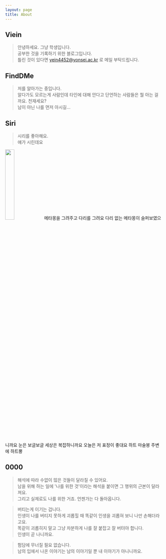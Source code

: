 ```yaml
---
layout: page
title: About
---
```


## Viein

> 안녕하세요. 그냥 학생입니다.  
공부한 것을 기록하기 위한 블로그입니다.  
틀린 것이 있다면 <a href="mailto:info@example.com?subject=subject&cc=cc@example.com">yein4452@yonsei.ac.kr </a>로 메일 부탁드립니다.


## FindDMe

> 저를 알아가는 중입니다.    
알다가도 모르는게 사람인데 타인에 대해 안다고 단언하는 사람들은 뭘 아는 걸까요. 천재세요?  
남이 아닌 나를 먼저 아시길...  


## Siri

> 시리를 좋아해요.  
얘가 시린데요 
<img width="24%" src="https://user-images.githubusercontent.com/53667002/114662911-73b47a80-9d34-11eb-957a-1bda872f955e.gif"/>  
메타몽을 그려주고  
다리를 그려요 다리 없는 메타몽이 슬퍼보였으니까요  
눈은 보글보글 세상은 복잡하니까요    
오늘은 저 표정이 좋대요    
하트 마술봉  
주변에 하트뿡

 
## 0000
 
 > 해석에 따라 수없이 많은 것들이 달라질 수 있어요.  
 남을 위해 하는 일에 '나를 위한 것'이라는 해석을 붙이면 그 행위의 근본이 달라져요.  
 그리고 실제로도 나를 위한 거죠. 언젠가는 다 돌아옵니다.  

> 버티는게 이기는 겁니다.  
인생이 나를 버티지 못하게 괴롭힐 때 똑같이 인생을 괴롭혀 보니 나만 손해더라고요.  
똑같이 괴롭히지 말고 그냥 차분하게 나를 잘 붙잡고 잘 버텨야 합니다.   
인생이 곧 나니까요.

> 험담에 무너질 필요 없습니다.  
남의 입에서 나온 이야기는 남의 이야기일 뿐 내 이야기가 아니니까요.
